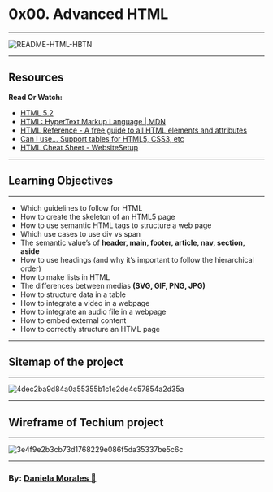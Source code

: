 
# 0x00. Advanced HTML
------------

<img src="https://i.ibb.co/JBRhZQF/README-HTML-HBTN.jpg" alt="README-HTML-HBTN" border="0"/>

------------
## Resources
**Read Or Watch:**

- <a href="https://www.w3.org/TR/html52/">HTML 5.2</a>
- <a href="https://developer.mozilla.org/en-US/docs/Web/HTML">HTML: HyperText Markup Language | MDN</a>
- <a href="https://htmlreference.io/">HTML Reference - A free guide to all HTML elements and attributes</a> 
- <a href="https://caniuse.com/">Can I use… Support tables for HTML5, CSS3, etc</a>
- <a href="https://websitesetup.org/html5-cheat-sheet/">HTML Cheat Sheet - WebsiteSetup</a>

------------
## Learning Objectives

------------


- Which guidelines to follow for HTML
- How to create the skeleton of an HTML5 page
- How to use semantic HTML tags to structure a web page
- Which use cases to use div vs span
- The semantic value’s of **header, main, footer, article, nav, section, aside**
- How to use headings (and why it’s important to follow the hierarchical order)
- How to make lists in HTML
- The differences between medias **(SVG, GIF, PNG, JPG)**
- How to structure data in a table
- How to integrate a video in a webpage
- How to integrate an audio file in a webpage
- How to embed external content
- How to correctly structure an HTML page

------------

## Sitemap of the project

------------

<img src="https://i.ibb.co/Xs1ZXrC/4dec2ba9d84a0a55355b1c1e2de4c57854a2d35a.png" alt="4dec2ba9d84a0a55355b1c1e2de4c57854a2d35a" border="0">

------------
## Wireframe of Techium project

------------

<img src="https://i.ibb.co/99XjBW7/3e4f9e2b3cb73d1768229e086f5da35337be5c6c.png" alt="3e4f9e2b3cb73d1768229e086f5da35337be5c6c" border="0">

------------



### By: <a href="https://www.linkedin.com/in/daniela-morales-89049b199/">Daniela Morales 💅</a>
